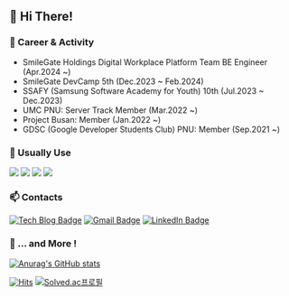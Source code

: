 ## 👋 Hi There! 
### 💪 Career & Activity
- SmileGate Holdings Digital Workplace Platform Team BE Engineer (Apr.2024 ~)
- SmileGate DevCamp 5th (Dec.2023 ~ Feb.2024)
- SSAFY (Samsung Software Academy for Youth) 10th (Jul.2023 ~ Dec.2023)
- UMC PNU: Server Track Member (Mar.2022 ~)
- Project Busan: Member (Jan.2022 ~)
- GDSC (Google Developer Students Club) PNU: Member (Sep.2021 ~)
 
### 🔧 Usually Use
<img src="https://img.shields.io/badge/Java-007396?style=flat-square&logo=OpenJDK&logoColor=white"/></a>
<img src="https://img.shields.io/badge/Spring Boot-6DB33F?style=flat-square&logo=Spring Boot&logoColor=white"/></a>
<img src="https://img.shields.io/badge/MySQL-4479A1?style=flat-square&logo=MySQL&logoColor=white"/></a>
<img src="https://img.shields.io/badge/MSSQL-CC2927?style=flat-square&logo=MSSQL&logoColor=white">

 
### 📫 Contacts
[![Tech Blog Badge](http://img.shields.io/badge/-Tech%20blog-black?style=flat-square&logo=github&link=https://suakang17.github.io/)](https://suakang17.github.io/)
[![Gmail Badge](https://img.shields.io/badge/Gmail-d14836?style=flat-square&logo=Gmail&logoColor=white&link=mailto:rkdtndk09@gmail.com)](mailto:rkdtndk09@gmail.com)
[![LinkedIn Badge](https://img.shields.io/badge/LinkedIn-0A66C2?style=flat-square&logo=LinkedIn&logoColor=white&link=https://www.linkedin.com/in/suakang/)](https://www.linkedin.com/in/suakang/)

### 🔎 ... and More !
[![Anurag's GitHub stats](https://github-readme-stats.vercel.app/api?username=suakang17)](https://github.com/anuraghazra/github-readme-stats)<br/>

[![Hits](https://hits.seeyoufarm.com/api/count/incr/badge.svg?url=https%3A%2F%2Fgithub.com%2Fsuakang17&count_bg=%239A9A9A&title_bg=%23555555&icon=&icon_color=%23E7E7E7&title=hits&edge_flat=false)](https://hits.seeyoufarm.com)
[![Solved.ac프로필](http://mazassumnida.wtf/api/mini/generate_badge?boj=rigel17)](https://solved.ac/rigel17)
</div>
